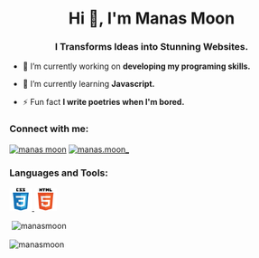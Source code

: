 <h1 align="center">Hi 👋, I'm Manas Moon</h1>
<h3 align="center">I Transforms Ideas into Stunning Websites.</h3>

- 🔭 I’m currently working on **developing my programing skills.**

- 🌱 I’m currently learning **Javascript.**

- ⚡ Fun fact **I write poetries when I'm bored.**

<h3 align="left">Connect with me:</h3>
<p align="left">
<a href="https://linkedin.com/in/manas moon" target="blank"><img align="center" src="https://raw.githubusercontent.com/rahuldkjain/github-profile-readme-generator/master/src/images/icons/Social/linked-in-alt.svg" alt="manas moon" height="30" width="40" /></a>
<a href="https://instagram.com/manas.moon_" target="blank"><img align="center" src="https://raw.githubusercontent.com/rahuldkjain/github-profile-readme-generator/master/src/images/icons/Social/instagram.svg" alt="manas.moon_" height="30" width="40" /></a>
</p>

<h3 align="left">Languages and Tools:</h3>
<p align="left"> <a href="https://www.w3schools.com/css/" target="_blank" rel="noreferrer"> <img src="https://raw.githubusercontent.com/devicons/devicon/master/icons/css3/css3-original-wordmark.svg" alt="css3" width="40" height="40"/> </a> <a href="https://www.w3.org/html/" target="_blank" rel="noreferrer"> <img src="https://raw.githubusercontent.com/devicons/devicon/master/icons/html5/html5-original-wordmark.svg" alt="html5" width="40" height="40"/> </a> </p>

<p>&nbsp;<img align="center" src="https://github-readme-stats.vercel.app/api?username=manasmoon&show_icons=true&locale=en" alt="manasmoon" /></p>

<p><img align="center" src="https://github-readme-streak-stats.herokuapp.com/?user=manasmoon&" alt="manasmoon" /></p>
